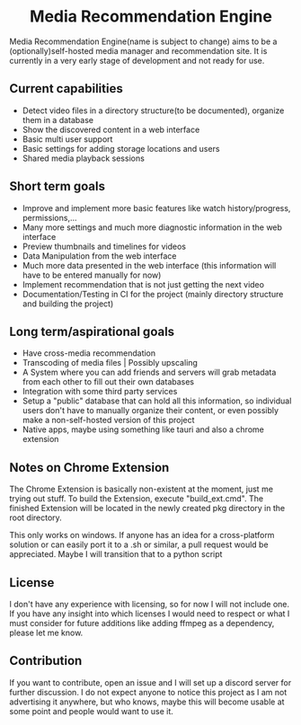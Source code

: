 <h1 align="center">Media Recommendation Engine</h1>

Media Recommendation Engine(name is subject to change) aims to be a (optionally)self-hosted media manager and recommendation site. It is currently in a very early stage of development and not ready for use.

## Current capabilities

- Detect video files in a directory structure(to be documented), organize them in a database
- Show the discovered content in a web interface
- Basic multi user support
- Basic settings for adding storage locations and users
- Shared media playback sessions

## Short term goals

- Improve and implement more basic features like watch history/progress, permissions,...
- Many more settings and much more diagnostic information in the web interface
- Preview thumbnails and timelines for videos
- Data Manipulation from the web interface
- Much more data presented in the web interface (this information will have to be entered manually for now)
- Implement recommendation that is not just getting the next video
- Documentation/Testing in CI for the project (mainly directory structure and building the project)

## Long term/aspirational goals

- Have cross-media recommendation
- Transcoding of media files | Possibly upscaling
- A System where you can add friends and servers will grab metadata from each other to fill out their own databases
- Integration with some third party services
- Setup a "public" database that can hold all this information, so individual users don't have to manually organize their content, or even possibly make a non-self-hosted version of this project
- Native apps, maybe using something like tauri and also a chrome extension

## Notes on Chrome Extension

The Chrome Extension is basically non-existent at the moment, just me trying out stuff.
To build the Extension, execute "build_ext.cmd". The finished Extension will be located in the newly created pkg directory in the root directory.

This only works on windows. If anyone has an idea for a cross-platform solution or can easily port it to a .sh or similar, a pull request would be appreciated. Maybe I will transition that to a python script

## License

I don't have any experience with licensing, so for now I will not include one. If you have any insight into which licenses I would need to respect or what I must consider for future additions like adding ffmpeg as a dependency, please let me know.

## Contribution

If you want to contribute, open an issue and I will set up a discord server for further discussion. I do not expect anyone to notice this project as I am not advertising it anywhere, but who knows, maybe this will become usable at some point and people would want to use it.
